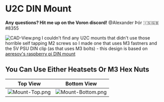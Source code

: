  # U2C DIN Mount #
 **Any questions? Hit me up on the Voron discord!** @Alexander Þór 🇮🇸🇬🇧#8355
 
 ![CAD-View.png](https://github.com/Alexander-T-Moss/VoronUsers/blob/master/printer_mods/AlexanderT-Moss/DIN-Mounts/BTT-U2C/Images/Without-Background/CAD-View.png)
 I couldn't find any U2C mounts that didn't use those horrible self tapping M2 screws so I made one that uses M3 fastners and the 5V PSU DIN clip (as that uses M3 bolts) - this design is based on [aeresov's raspberry pi DIN mount](https://github.com/VoronDesign/VoronUsers/tree/master/printer_mods/aeresov/Raspberry_Pi_DIN_mount)
 
## You Can Use Either Heatsets Or M3 Hex Nuts ##

Top View               |  Bottom View
 :-------------------------------:|:-------------------------------:
 ![Mount-Top.png](https://github.com/Alexander-T-Moss/VoronUsers/blob/master/printer_mods/AlexanderT-Moss/DIN-Mounts/BTT-U2C/Images/Without-Background/Mount-Top.png)         |  ![Mount-Bottom.png](https://github.com/Alexander-T-Moss/VoronUsers/blob/master/printer_mods/AlexanderT-Moss/DIN-Mounts/BTT-U2C/Images/Without-Background/Mount-Bottom.png)
